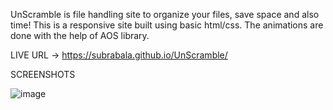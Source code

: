 UnScramble is file handling site to organize your files, save space and also time!
This is a responsive site built using basic html/css. The animations are done with the help of AOS library.


LIVE URL -> https://subrabala.github.io/UnScramble/
 
 
SCREENSHOTS 
 
![image](https://user-images.githubusercontent.com/89636755/195329685-6411b917-7965-421d-94cd-c5686455d01a.png)

